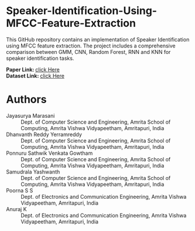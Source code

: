 # Speaker-Identification-Using-MFCC-Feature-Extraction
This GitHub repository contains an implementation of Speaker Identification using MFCC feature extraction. The project includes a comprehensive comparison between GMM, CNN, Random Forest, RNN and KNN for speaker identification tasks.

<p> 
  <strong>Paper Link: </strong> <a href="https://ieeexplore.ieee.org/document/10335892">click Here</a> <br>
  <strong>Dataset Link: </strong> <a href="https://www.openslr.org/12">click Here</a>
</p>

<h1>Authors</h1>
<dl>

  <dt>Jayasurya Marasani</dt>
  <dd>Dept. of Computer Science and Engineering, Amrita School of Computing, Amrita Vishwa Vidyapeetham, Amritapuri, India</dd>
  
  <dt>Dhanvanth Reddy Yerramreddy</dt>
  <dd>Dept. of Computer Science and Engineering, Amrita School of Computing, Amrita Vishwa Vidyapeetham, Amritapuri, India</dd>

  <dt>Ponnuru Sathwik Venkata Gowtham</dt>
  <dd>Dept. of Computer Science and Engineering, Amrita School of Computing, Amrita Vishwa Vidyapeetham, Amritapuri, India</dd>

  <dt>Samudrala Yashwanth</dt>
  <dd>Dept. of Computer Science and Engineering, Amrita School of Computing, Amrita Vishwa Vidyapeetham, Amritapuri, India</dd>

  <dt>Poorna S S</dt>
  <dd>Dept. of Electronics and Communication Engineering, Amrita Vishwa Vidyapeetham, Amritapuri, India</dd>

  <dt>Anuraj K</dt>
  <dd>Dept. of Electronics and Communication Engineering, Amrita Vishwa Vidyapeetham, Amritapuri, India</dd>
</dl>

